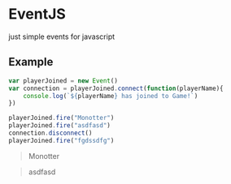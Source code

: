 # EventJS
just simple events for javascript
## Example
```js
var playerJoined = new Event()
var connection = playerJoined.connect(function(playerName){
    console.log(`${playerName} has joined to Game!`)
})
```



```js
playerJoined.fire("Monotter")
playerJoined.fire("asdfasd")
connection.disconnect()
playerJoined.fire("fgdssdfg")
```
> Monotter

> asdfasd
